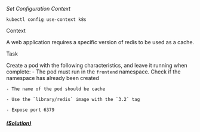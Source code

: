 
*_Set Configuration Context_*

`kubectl config use-context k8s`

Context

A web application requires a specific version of redis to be used as a cache.

Task

Create a pod with the following characteristics, and leave it running when complete:
    - The pod must run in the `frontend` namespace. Check if the namespace has already been created

    - The name of the pod should be cache

    - Use the `library/redis` image with the `3.2` tag

    - Expose port 6379

##### [(Solution)](solution.md)